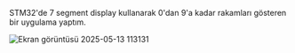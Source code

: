 STM32'de 7 segment display kullanarak 0'dan 9'a kadar rakamları gösteren bir uygulama yaptım.

![Ekran görüntüsü 2025-05-13 113131](https://github.com/user-attachments/assets/00af8bad-9229-485e-8aa5-fe9019ecdd70)
